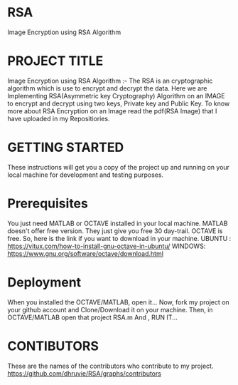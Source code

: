 # RSA
Image Encryption using RSA Algorithm 

# PROJECT TITLE

Image Encryption using RSA Algorithm :- The RSA is an cryptographic algorithm which is use to encrypt and decrypt the data. Here we are Implementing RSA(Asymmetric key Cryptography) Algorithm on an IMAGE to encrypt and decrypt using two keys, Private key and Public Key.
To know more about RSA Encryption on an Image read the pdf(RSA Image) that I have uploaded in my Repositiories.

# GETTING STARTED

These instructions will get you a copy of the project up and running on your local machine for development and testing purposes.

# Prerequisites

You just need MATLAB  or OCTAVE installed in your local machine.
MATLAB doesn't offer free version. They just give you free 30 day-trail.
OCTAVE is free. So, here is the link if you want to download in your machine.
UBUNTU : https://vitux.com/how-to-install-gnu-octave-in-ubuntu/
WINDOWS: https://www.gnu.org/software/octave/download.html


# Deployment

When you installed the OCTAVE/MATLAB, open it...
Now, fork my project on your github account and Clone/Download it on your machine.
Then, in OCTAVE/MATLAB open that project RSA.m
And , RUN IT... 


# CONTIBUTORS
These are the names of the contributors who contribute to my project.
https://github.com/dhruvie/RSA/graphs/contributors
